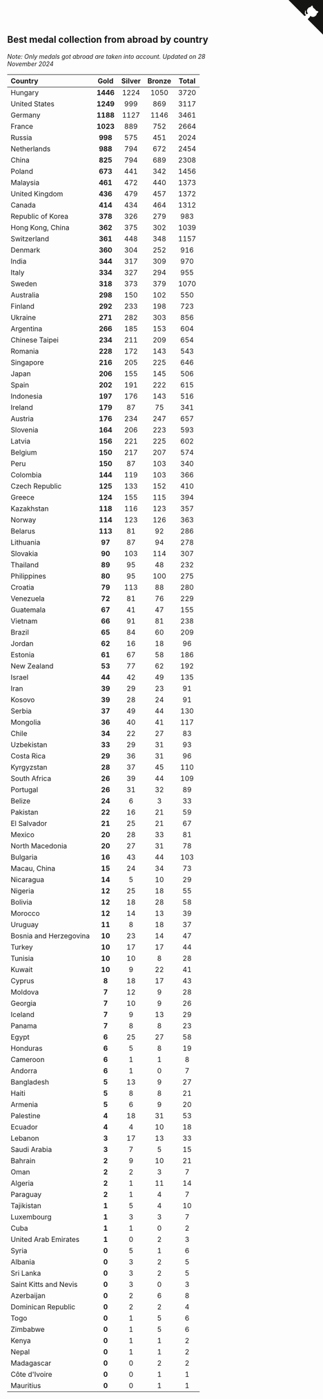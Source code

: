 ## Best medal collection from abroad by country

*Note: Only medals got abroad are taken into account.*
*Updated on 28 November 2024*

| Country | Gold | Silver | Bronze | Total |
| :--- | :--: | :--: | :--: | :--: |
| Hungary | **1446** | 1224 | 1050 | 3720 |
| United States | **1249** | 999 | 869 | 3117 |
| Germany | **1188** | 1127 | 1146 | 3461 |
| France | **1023** | 889 | 752 | 2664 |
| Russia | **998** | 575 | 451 | 2024 |
| Netherlands | **988** | 794 | 672 | 2454 |
| China | **825** | 794 | 689 | 2308 |
| Poland | **673** | 441 | 342 | 1456 |
| Malaysia | **461** | 472 | 440 | 1373 |
| United Kingdom | **436** | 479 | 457 | 1372 |
| Canada | **414** | 434 | 464 | 1312 |
| Republic of Korea | **378** | 326 | 279 | 983 |
| Hong Kong, China | **362** | 375 | 302 | 1039 |
| Switzerland | **361** | 448 | 348 | 1157 |
| Denmark | **360** | 304 | 252 | 916 |
| India | **344** | 317 | 309 | 970 |
| Italy | **334** | 327 | 294 | 955 |
| Sweden | **318** | 373 | 379 | 1070 |
| Australia | **298** | 150 | 102 | 550 |
| Finland | **292** | 233 | 198 | 723 |
| Ukraine | **271** | 282 | 303 | 856 |
| Argentina | **266** | 185 | 153 | 604 |
| Chinese Taipei | **234** | 211 | 209 | 654 |
| Romania | **228** | 172 | 143 | 543 |
| Singapore | **216** | 205 | 225 | 646 |
| Japan | **206** | 155 | 145 | 506 |
| Spain | **202** | 191 | 222 | 615 |
| Indonesia | **197** | 176 | 143 | 516 |
| Ireland | **179** | 87 | 75 | 341 |
| Austria | **176** | 234 | 247 | 657 |
| Slovenia | **164** | 206 | 223 | 593 |
| Latvia | **156** | 221 | 225 | 602 |
| Belgium | **150** | 217 | 207 | 574 |
| Peru | **150** | 87 | 103 | 340 |
| Colombia | **144** | 119 | 103 | 366 |
| Czech Republic | **125** | 133 | 152 | 410 |
| Greece | **124** | 155 | 115 | 394 |
| Kazakhstan | **118** | 116 | 123 | 357 |
| Norway | **114** | 123 | 126 | 363 |
| Belarus | **113** | 81 | 92 | 286 |
| Lithuania | **97** | 87 | 94 | 278 |
| Slovakia | **90** | 103 | 114 | 307 |
| Thailand | **89** | 95 | 48 | 232 |
| Philippines | **80** | 95 | 100 | 275 |
| Croatia | **79** | 113 | 88 | 280 |
| Venezuela | **72** | 81 | 76 | 229 |
| Guatemala | **67** | 41 | 47 | 155 |
| Vietnam | **66** | 91 | 81 | 238 |
| Brazil | **65** | 84 | 60 | 209 |
| Jordan | **62** | 16 | 18 | 96 |
| Estonia | **61** | 67 | 58 | 186 |
| New Zealand | **53** | 77 | 62 | 192 |
| Israel | **44** | 42 | 49 | 135 |
| Iran | **39** | 29 | 23 | 91 |
| Kosovo | **39** | 28 | 24 | 91 |
| Serbia | **37** | 49 | 44 | 130 |
| Mongolia | **36** | 40 | 41 | 117 |
| Chile | **34** | 22 | 27 | 83 |
| Uzbekistan | **33** | 29 | 31 | 93 |
| Costa Rica | **29** | 36 | 31 | 96 |
| Kyrgyzstan | **28** | 37 | 45 | 110 |
| South Africa | **26** | 39 | 44 | 109 |
| Portugal | **26** | 31 | 32 | 89 |
| Belize | **24** | 6 | 3 | 33 |
| Pakistan | **22** | 16 | 21 | 59 |
| El Salvador | **21** | 25 | 21 | 67 |
| Mexico | **20** | 28 | 33 | 81 |
| North Macedonia | **20** | 27 | 31 | 78 |
| Bulgaria | **16** | 43 | 44 | 103 |
| Macau, China | **15** | 24 | 34 | 73 |
| Nicaragua | **14** | 5 | 10 | 29 |
| Nigeria | **12** | 25 | 18 | 55 |
| Bolivia | **12** | 18 | 28 | 58 |
| Morocco | **12** | 14 | 13 | 39 |
| Uruguay | **11** | 8 | 18 | 37 |
| Bosnia and Herzegovina | **10** | 23 | 14 | 47 |
| Turkey | **10** | 17 | 17 | 44 |
| Tunisia | **10** | 10 | 8 | 28 |
| Kuwait | **10** | 9 | 22 | 41 |
| Cyprus | **8** | 18 | 17 | 43 |
| Moldova | **7** | 12 | 9 | 28 |
| Georgia | **7** | 10 | 9 | 26 |
| Iceland | **7** | 9 | 13 | 29 |
| Panama | **7** | 8 | 8 | 23 |
| Egypt | **6** | 25 | 27 | 58 |
| Honduras | **6** | 5 | 8 | 19 |
| Cameroon | **6** | 1 | 1 | 8 |
| Andorra | **6** | 1 | 0 | 7 |
| Bangladesh | **5** | 13 | 9 | 27 |
| Haiti | **5** | 8 | 8 | 21 |
| Armenia | **5** | 6 | 9 | 20 |
| Palestine | **4** | 18 | 31 | 53 |
| Ecuador | **4** | 4 | 10 | 18 |
| Lebanon | **3** | 17 | 13 | 33 |
| Saudi Arabia | **3** | 7 | 5 | 15 |
| Bahrain | **2** | 9 | 10 | 21 |
| Oman | **2** | 2 | 3 | 7 |
| Algeria | **2** | 1 | 11 | 14 |
| Paraguay | **2** | 1 | 4 | 7 |
| Tajikistan | **1** | 5 | 4 | 10 |
| Luxembourg | **1** | 3 | 3 | 7 |
| Cuba | **1** | 1 | 0 | 2 |
| United Arab Emirates | **1** | 0 | 2 | 3 |
| Syria | **0** | 5 | 1 | 6 |
| Albania | **0** | 3 | 2 | 5 |
| Sri Lanka | **0** | 3 | 2 | 5 |
| Saint Kitts and Nevis | **0** | 3 | 0 | 3 |
| Azerbaijan | **0** | 2 | 6 | 8 |
| Dominican Republic | **0** | 2 | 2 | 4 |
| Togo | **0** | 1 | 5 | 6 |
| Zimbabwe | **0** | 1 | 5 | 6 |
| Kenya | **0** | 1 | 1 | 2 |
| Nepal | **0** | 1 | 1 | 2 |
| Madagascar | **0** | 0 | 2 | 2 |
| Côte d'Ivoire | **0** | 0 | 1 | 1 |
| Mauritius | **0** | 0 | 1 | 1 |


<a href="https://github.com/jonatanklosko/wca_statistics" class="github-corner" aria-label="View source on Github"><svg width="80" height="80" viewBox="0 0 250 250" style="fill:#151513; color:#fff; position: absolute; top: 0; border: 0; right: 0;" aria-hidden="true"><path d="M0,0 L115,115 L130,115 L142,142 L250,250 L250,0 Z"></path><path d="M128.3,109.0 C113.8,99.7 119.0,89.6 119.0,89.6 C122.0,82.7 120.5,78.6 120.5,78.6 C119.2,72.0 123.4,76.3 123.4,76.3 C127.3,80.9 125.5,87.3 125.5,87.3 C122.9,97.6 130.6,101.9 134.4,103.2" fill="currentColor" style="transform-origin: 130px 106px;" class="octo-arm"></path><path d="M115.0,115.0 C114.9,115.1 118.7,116.5 119.8,115.4 L133.7,101.6 C136.9,99.2 139.9,98.4 142.2,98.6 C133.8,88.0 127.5,74.4 143.8,58.0 C148.5,53.4 154.0,51.2 159.7,51.0 C160.3,49.4 163.2,43.6 171.4,40.1 C171.4,40.1 176.1,42.5 178.8,56.2 C183.1,58.6 187.2,61.8 190.9,65.4 C194.5,69.0 197.7,73.2 200.1,77.6 C213.8,80.2 216.3,84.9 216.3,84.9 C212.7,93.1 206.9,96.0 205.4,96.6 C205.1,102.4 203.0,107.8 198.3,112.5 C181.9,128.9 168.3,122.5 157.7,114.1 C157.9,116.9 156.7,120.9 152.7,124.9 L141.0,136.5 C139.8,137.7 141.6,141.9 141.8,141.8 Z" fill="currentColor" class="octo-body"></path></svg></a><style>.github-corner:hover .octo-arm{animation:octocat-wave 560ms ease-in-out}@keyframes octocat-wave{0%,100%{transform:rotate(0)}20%,60%{transform:rotate(-25deg)}40%,80%{transform:rotate(10deg)}}@media (max-width:500px){.github-corner:hover .octo-arm{animation:none}.github-corner .octo-arm{animation:octocat-wave 560ms ease-in-out}}</style>
